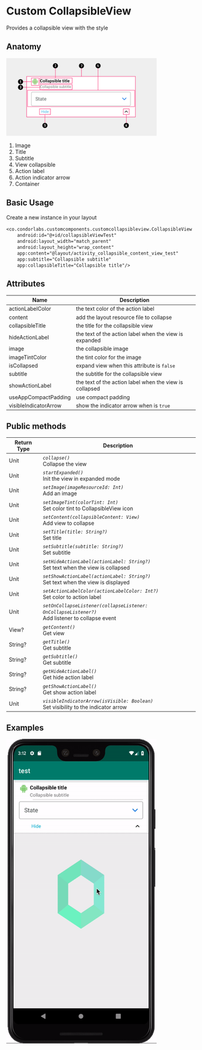 # Custom CollapsibleView
Provides a collapsible view with the style

## Anatomy
<img src="/Images/customcollapsibleview/collapsible_view_anatomy.png" width="400" heigth="400"/>

1. Image
2. Title
3. Subtitle
4. View collapsible
5. Action label
6. Action indicator arrow
7. Container

## Basic Usage
Create a new instance in your layout

```
<co.condorlabs.customcomponents.customcollapsibleview.CollapsibleView
    android:id="@+id/collapsibleViewTest"
    android:layout_width="match_parent"
    android:layout_height="wrap_content"
    app:content="@layout/activity_collapsible_content_view_test"
    app:subtitle="Collapsible subtitle"
    app:collapsibleTitle="Collapsible title"/>
```

## Attributes
| Name | Description  |
| - | - |
| actionLabelColor | the text color of the action label |
| content | add the layout resource file to collapse |
| collapsibleTitle | the title for the collapsible view |
| hideActionLabel | the text of the action label when the view is expanded |
| image | the collapsible image |
| imageTintColor | the tint color for the image |
| isCollapsed | expand view when this attribute is `false` |
| subtitle | the subtitle for the collapsible view |
| showActionLabel | the text of the action label when the view is collapsed |
| useAppCompactPadding | use compact padding |
| visibleIndicatorArrow | show the indicator arrow when is `true` |

## Public methods
| Return Type | Description |
| -| - |
|  Unit | *`collapse()`* <br> Collapse the view |
|  Unit | *`startExpanded()`* <br> Init the view in expanded mode |
|  Unit | *`setImage(imageResourceId: Int)`* <br> Add an image |
|  Unit | *`setImageTint(colorTint: Int)`* <br> Set color tint to CollapsibleView icon |
|  Unit | *`setContent(collapsibleContent: View)`* <br> Add view to collapse |
|  Unit | *`setTitle(title: String?)`* <br> Set title |
|  Unit | *`setSubtitle(subtitle: String?)`* <br> Set subtitle |
|  Unit | *`setHideActionLabel(actionLabel: String?)`* <br> Set text when the view is collapsed |
|  Unit | *`setShowActionLabel(actionLabel: String?)`* <br> Set text when the view is displayed |
|  Unit | *`setActionLabelColor(actionLabelColor: Int?)`* <br> Set color to action label |
|  Unit | *`setOnCollapseListener(collapseListener: OnCollapseListener?)`* <br> Add listener to collapse event |
|  View? | *`getContent()`* <br> Get view |
|  String? | *`getTitle()`* <br> Get subtitle |
|  String? | *`getSubtitle()`* <br> Get subtitle |
|  String? | *`getHideActionLabel()`* <br> Get hide action label |
|  String? | *`getShowActionLabel()`* <br> Get show action label |
|  Unit | *`visibleIndicatorArrow(isVisible: Boolean)`* <br> Set visibility to the indicator arrow |

## Examples
<img src="/Images/customcollapsibleview/collapsible_animation.gif" width="400" heigth="400"/>
